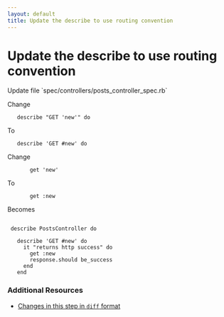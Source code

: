 ```yaml
---
layout: default
title: Update the describe to use routing convention
---
```


<h1 id="main">Update the describe to use routing convention</h1>
Update file `spec/controllers/posts_controller_spec.rb`

Change
<pre><code>   describe &quot;GET &#39;new&#39;&quot; do</code></pre>


To
<pre><code>   describe &#39;GET #new&#39; do</code></pre>


Change
<pre><code>       get &#39;new&#39;</code></pre>


To
<pre><code>       get :new</code></pre>


Becomes
<pre><code> 
 describe PostsController do
 
   describe &#39;GET #new&#39; do
     it &quot;returns http success&quot; do
       get :new
       response.should be_success
     end
   end
</code></pre>



### Additional Resources

* [Changes in this step in `diff` format](https://github.com/stevenhallen/rails_getting_started_bdd/commit/db27eb800b64e9e470f8fc85501a95634b287256)

